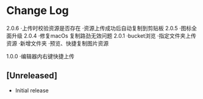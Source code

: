 # Change Log
2.0.6
·上传时校验资源是否存在
·资源上传成功后自动复制到剪贴板
2.0.5
·图标全面升级
2.0.4
·修复macOs 复制路劲无效问题
2.0.1
·bucket浏览
·指定文件夹上传资源
·新增文件夹
·预览、快捷复制图片资源

1.0.0
·编辑器内右键快捷上传

## [Unreleased]

- Initial release